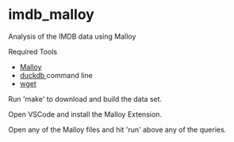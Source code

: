 # imdb_malloy
Analysis of the IMDB data using Malloy

Required Tools
  * [Malloy](https://marketplace.visualstudio.com/items?itemName=malloydata.malloy-vscode)
  * [duckdb ](https://duckdb.org/docs/installation/index) command line
  * [wget](https://www.gnu.org/software/wget/)

Run 'make' to download and build the data set.

Open VSCode and install the Malloy Extension.

Open any of the Malloy files and hit 'run' above any of the queries.


